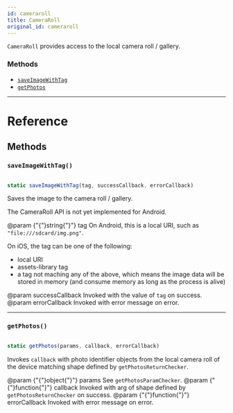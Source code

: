 ```yaml
---
id: cameraroll
title: CameraRoll
original_id: cameraroll
---
```


`CameraRoll` provides access to the local camera roll / gallery.

### Methods

- [`saveImageWithTag`](cameraroll.md#saveimagewithtag)
- [`getPhotos`](cameraroll.md#getphotos)

---

# Reference

## Methods

### `saveImageWithTag()`

```jsx

static saveImageWithTag(tag, successCallback, errorCallback)

```

Saves the image to the camera roll / gallery.

The CameraRoll API is not yet implemented for Android.

@param {"{"}string{"}"} tag On Android, this is a local URI, such as `"file:///sdcard/img.png"`.

On iOS, the tag can be one of the following:

- local URI
- assets-library tag
- a tag not maching any of the above, which means the image data will be stored in memory (and consume memory as long as the process is alive)

@param successCallback Invoked with the value of `tag` on success. @param errorCallback Invoked with error message on error.

---

### `getPhotos()`

```jsx

static getPhotos(params, callback, errorCallback)

```

Invokes `callback` with photo identifier objects from the local camera roll of the device matching shape defined by `getPhotosReturnChecker`.

@param {"{"}object{"}"} params See `getPhotosParamChecker`. @param {"{"}function{"}"} callback Invoked with arg of shape defined by `getPhotosReturnChecker` on success. @param {"{"}function{"}"} errorCallback Invoked with error message on error.

